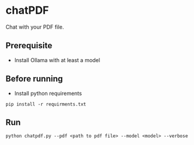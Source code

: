 # chatPDF
Chat with your PDF file.

## Prerequisite
 - Install Ollama with at least a model

## Before running
 - Install python requirements
````shell
pip install -r requirments.txt
````

## Run 
````shell
python chatpdf.py --pdf <path to pdf file> --model <model> --verbose
````
